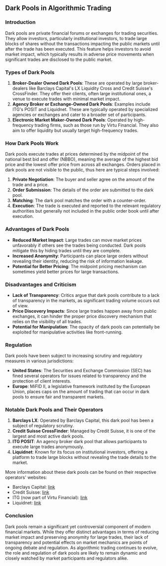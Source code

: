 ## Dark Pools in Algorithmic Trading

### Introduction
Dark pools are private financial forums or exchanges for trading securities. They allow investors, particularly institutional investors, to trade large blocks of shares without the transactions impacting the public markets until after the trade has been executed. This feature helps investors to avoid market impact, which typically results in adverse price movements when significant trades are disclosed to the public market.

### Types of Dark Pools
1. **Broker-Dealer Owned Dark Pools**: These are operated by large broker-dealers like Barclays Capital's LX Liquidity Cross and Credit Suisse's CrossFinder. They offer their clients, often large institutional ones, a venue to execute trades with minimal market impact.
2. **Agency Broker or Exchange-Owned Dark Pools**: Examples include ITG's POSIT and Liquidnet. These are typically operated by specialized agencies or exchanges and cater to a broader set of participants.
3. **Electronic Market Maker-Owned Dark Pools**: Operated by high-frequency trading firms, such as those run by Virtu Financial. They also aim to offer liquidity but usually target high-frequency trades.

### How Dark Pools Work
Dark pools execute trades at prices determined by the midpoint of the national best bid and offer (NBBO), meaning the average of the highest bid price and the lowest offer price from across all exchanges. Orders placed in dark pools are not visible to the public, thus here are typical steps involved:
1. **Private Negotiation**: The buyer and seller agree on the amount of the trade and a price.
2. **Order Submission**: The details of the order are submitted to the dark pool.
3. **Matching**: The dark pool matches the order with a counter-order.
4. **Execution**: The trade is executed and reported to the relevant regulatory authorities but generally not included in the public order book until after execution.

### Advantages of Dark Pools
- **Reduced Market Impact**: Large trades can move market prices unfavorably if others see the trades being conducted. Dark pools mitigate this by hiding trades until they are complete.
- **Increased Anonymity**: Participants can place large orders without revealing their identity, reducing the risk of information leakage.
- **Potential for Better Pricing**: The midpoint pricing mechanism can sometimes yield better prices for large transactions.

### Disadvantages and Criticism
- **Lack of Transparency**: Critics argue that dark pools contribute to a lack of transparency in the markets, as significant trading volume occurs out of view.
- **Price Discovery Impacts**: Since large trades happen away from public exchanges, it can hinder the proper price discovery mechanism that relies on the visibility of all trades.
- **Potential for Manipulation**: The opacity of dark pools can potentially be exploited for manipulative activities like front-running.

### Regulation
Dark pools have been subject to increasing scrutiny and regulatory measures in various jurisdictions:
- **United States**: The Securities and Exchange Commission (SEC) has fined several operators for issues related to transparency and the protection of client interests.
- **Europe**: MiFID II, a legislative framework instituted by the European Union, places caps on the amount of trading that can occur in dark pools to ensure fair and transparent markets.

### Notable Dark Pools and Their Operators
1. **Barclays LX**: Operated by Barclays Capital, this dark pool has been a subject of regulatory scrutiny.
2. **Credit Suisse CrossFinder**: Managed by Credit Suisse, it is one of the largest and most active dark pools.
3. **ITG POSIT**: An agency broker dark pool that allows participants to execute large trades anonymously.
4. **Liquidnet**: Known for its focus on institutional investors, offering a platform to trade large blocks without revealing the trade details to the market.

More information about these dark pools can be found on their respective operators' websites:
- Barclays Capital: [link](https://www.investmentbank.barclays.com)
- Credit Suisse: [link](https://www.credit-suisse.com)
- ITG (now part of Virtu Financial): [link](https://www.virtu.com)
- Liquidnet: [link](https://www.liquidnet.com)

### Conclusion
Dark pools remain a significant yet controversial component of modern financial markets. While they offer distinct advantages in terms of reducing market impact and preserving anonymity for large trades, their lack of transparency and potential effects on market mechanics are points of ongoing debate and regulation. As algorithmic trading continues to evolve, the role and regulation of dark pools are likely to remain dynamic and closely watched by market participants and regulators alike.
